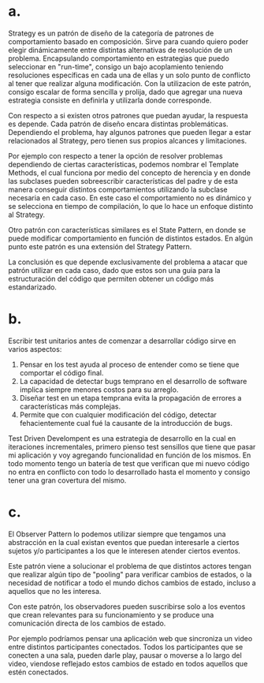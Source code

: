 # a.
Strategy es un patrón de diseño de la categoría de patrones de comportamiento basado en composición.
Sirve para cuando quiero poder elegir dinámicamente entre distintas alternativas de resolución de un problema.
Encapsulando comportamiento en estrategias que puedo seleccionar en "run-time", consigo un bajo acoplamiento teniendo resoluciones específicas en cada una de ellas y un solo punto de conflicto al tener que realizar alguna modificación.
Con la utilizacion de este patrón, consigo escalar de forma sencilla y prolija, dado que agregar una nueva estrategia consiste en definirla y utilizarla donde corresponde.

Con respecto a si existen otros patrones que puedan ayudar, la respuesta es depende.
Cada patrón de diseño encara distintas problemáticas. Dependiendo el problema, hay algunos patrones que pueden llegar a estar relacionados al Strategy, pero tienen sus propios alcances y limitaciones.

Por ejemplo con respecto a tener la opción de resolver problemas dependiendo de ciertas características, podemos nombrar el Template Methods, el cual funciona por medio del concepto de herencia y en donde las subclases pueden sobreescribir características del padre y de esta manera conseguir distintos comportamientos utilizando la subclase necesaria en cada caso. En este caso el comportamiento no es dinámico y se selecciona en tiempo de compilación, lo que lo hace un enfoque distinto al Strategy.

Otro patrón con características similares es el State Pattern, en donde se puede modificar comportamiento en función de distintos estados. En algún punto este patrón es una extensión del Strategy Pattern.

La conclusión es que depende exclusivamente del problema a atacar que patrón utilizar en cada caso, dado que estos son una guia para la estructuración del código que permiten obtener un código más estandarizado.

# b.
Escribir test unitarios antes de comenzar a desarrollar código sirve en varios aspectos:

1. Pensar en los test ayuda al proceso de entender como se tiene que comportar el código final.
2. La capacidad de detectar bugs temprano en el desarrollo de software implica siempre menores costos para su arreglo.
3. Diseñar test en un etapa temprana evita la propagación de errores a características más complejas.
4. Permite que con cualquier modificación del código, detectar fehacientemente cual fué la causante de la introducción de bugs.

Test Driven Develompent es una estrategia de desarrollo en la cual en iteraciones incrementales, primero pienso test sensillos que tiene que pasar mi aplicación y voy agregando funcionalidad en función de los mismos. En todo momento tengo un batería de test que verifican que mi nuevo código no entra en conflicto con todo lo desarrollado hasta el momento y consigo tener una gran covertura del mismo.

# c.
El Observer Pattern lo podemos utilizar siempre que tengamos una abstracción en la cual existan eventos que puedan interesarle a ciertos sujetos y/o participantes a los que le interesen atender ciertos eventos.

Este patrón viene a solucionar el problema de que distintos actores tengan que realizar algún tipo de "pooling" para verificar cambios de estados, o la necesidad de notificar a todo el mundo dichos cambios de estado, incluso a aquellos que no les interesa.

Con este patrón, los observadores pueden suscribirse solo a los eventos que crean relevantes para su funcionamiento y se produce una comunicación directa de los cambios de estado.

Por ejemplo podríamos pensar una aplicación web que sincroniza un video entre distintos participantes conectados. Todos los participantes que se conecten a una sala, pueden darle play, pausar o moverse a lo largo del video, viendose reflejado estos cambios de estado en todos aquellos que estén conectados.